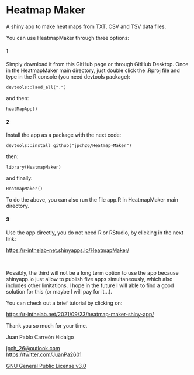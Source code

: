 Heatmap Maker
================

A shiny app to make heat maps from TXT, CSV and TSV data files.

You can use HeatmapMaker through three options:

#### 1

Simply download it from this GitHub page or through GitHub Desktop. Once in the HeatmapMaker main directory, just double click the .Rproj file and type in the R console (you need devtools package):

`devtools::laod_all(".")`

and then:

`heatMapApp()`

#### 2

Install the app as a package with the next code:

`devtools::install_github("jpch26/Heatmap-Maker")`

then:

`library(HeatmapMaker)`

and finally:

`HeatmapMaker()`  

To do the above, you can also run the file app.R in HeatmapMaker main directory.

#### 3

Use the app directly, you do not need R or RStudio, by clicking in the next link:

https://r-inthelab-net.shinyapps.io/HeatmapMaker/ 

 

Possibly, the third will not be a long term option to use the app because shinyapp.io just allow to publish five apps simultaneously, which also includes other limitations. I hope in the future I will able to find a good solution for this (or maybe I will pay for it...).

You can check out a brief tutorial by clicking on:  

https://r-inthelab.net/2021/09/23/heatmap-maker-shiny-app/

Thank you so much for your time.  

Juan Pablo Carreón Hidalgo

<jpch_26@outlook.com>  
<https://twitter.com/JuanPa2601>

[GNU General Public License v3.0](https://www.gnu.org/licenses/gpl-3.0.html)